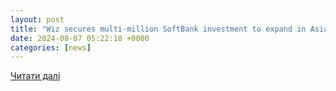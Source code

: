 ```yaml
---
layout: post
title: "Wiz secures multi-million SoftBank investment to expand in Asian cloud market | CTech"
date: 2024-08-07 05:22:18 +0000
categories: [news]
---
```


[Читати далі](https://www.calcalistech.com/ctechnews/article/ry4dpdx5c)
